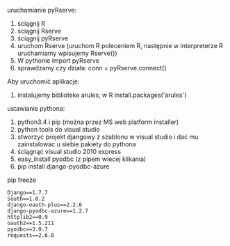 
uruchamianie pyRserve:
1. ściągnij R 
2. ściągnij Rserve
3. ściągnij pyRserve
4. uruchom Rserve (uruchom R poleceniem R, następnie w interpreterze R uruchamiamy wpisujemy Rserve())
5. W pythonie import pyRserve
6. sprawdzamy czy działa: conn = pyRserve.connect()

Aby uruchomić aplikacje:
1. instalujemy biblioteke arules, w R install.packages('arules')

ustawianie pythona:

1.  python3.4 i pip (można przez MS web platform installer)
2.  python tools do visual studio
3.  stworzyć projekt djangowy z szablonu w visual studio i dać mu zainstalowac u siebie pakiety do pythona
4.  ściągnąć visual studio 2010 express
5.  easy_install pyodbc (z pipem wiecej klikania)
6.  pip install django-pyodbc-azure

pip freeze
```
Django==1.7.7
South==1.0.2
django-oauth-plus==2.2.6
django-pyodbc-azure==1.2.7
httplib2==0.9
oauth2==1.5.211
pyodbc==3.0.7
requests==2.6.0
```
